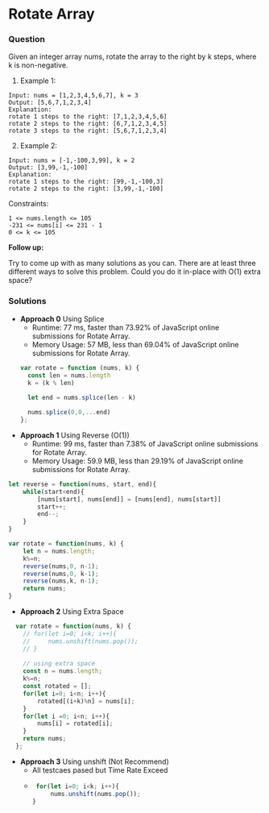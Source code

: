 # Rotate Array
### Question
Given an integer array nums, rotate the array to the right by k steps, where k is non-negative.

1. Example 1:
```
Input: nums = [1,2,3,4,5,6,7], k = 3
Output: [5,6,7,1,2,3,4]
Explanation:
rotate 1 steps to the right: [7,1,2,3,4,5,6]
rotate 2 steps to the right: [6,7,1,2,3,4,5]
rotate 3 steps to the right: [5,6,7,1,2,3,4]
```
2. Example 2:
```
Input: nums = [-1,-100,3,99], k = 2
Output: [3,99,-1,-100]
Explanation: 
rotate 1 steps to the right: [99,-1,-100,3]
rotate 2 steps to the right: [3,99,-1,-100]
```
Constraints:
```
1 <= nums.length <= 105
-231 <= nums[i] <= 231 - 1
0 <= k <= 105
 ```
**Follow up:**

Try to come up with as many solutions as you can. There are at least three different ways to solve this problem.
Could you do it in-place with O(1) extra space?

### Solutions
* **Approach 0** Using Splice
  * Runtime: 77 ms, faster than 73.92% of JavaScript online submissions for Rotate Array.
  * Memory Usage: 57 MB, less than 69.04% of JavaScript online submissions for Rotate Array.
  ```js
  var rotate = function (nums, k) {
    const len = nums.length
    k = (k % len)
    
    let end = nums.splice(len - k)

    nums.splice(0,0,...end)
  };
  ```
* **Approach 1** Using Reverse (O(1))
  * Runtime: 99 ms, faster than 7.38% of JavaScript online submissions for Rotate Array.
  * Memory Usage: 59.9 MB, less than 29.19% of JavaScript online submissions for Rotate Array.
```js
let reverse = function(nums, start, end){
    while(start<end){
        [nums[start], nums[end]] = [nums[end], nums[start]]
        start++;
        end--;
    }
}

var rotate = function(nums, k) {
    let n = nums.length;
    k%=n;
    reverse(nums,0, n-1);
    reverse(nums,0, k-1);
    reverse(nums,k, n-1);
    return nums;
}
```
  
* **Approach 2** Using Extra Space
  
```js
  var rotate = function(nums, k) {
    // for(let i=0; i<k; i++){
    //     nums.unshift(nums.pop());
    // }
    
    // using extra space
    const n = nums.length;
    k%=n;
    const rotated = [];
    for(let i=0; i<n; i++){
        rotated[(i+k)%n] = nums[i];
    }
    for(let i =0; i<n; i++){
        nums[i] = rotated[i];
    }
    return nums;
  };
 ```

* **Approach 3** Using unshift (Not Recommend)
  * All testcaes pased but Time Rate Exceed
  * ```js
     for(let i=0; i<k; i++){
         nums.unshift(nums.pop());
    }
    ```
